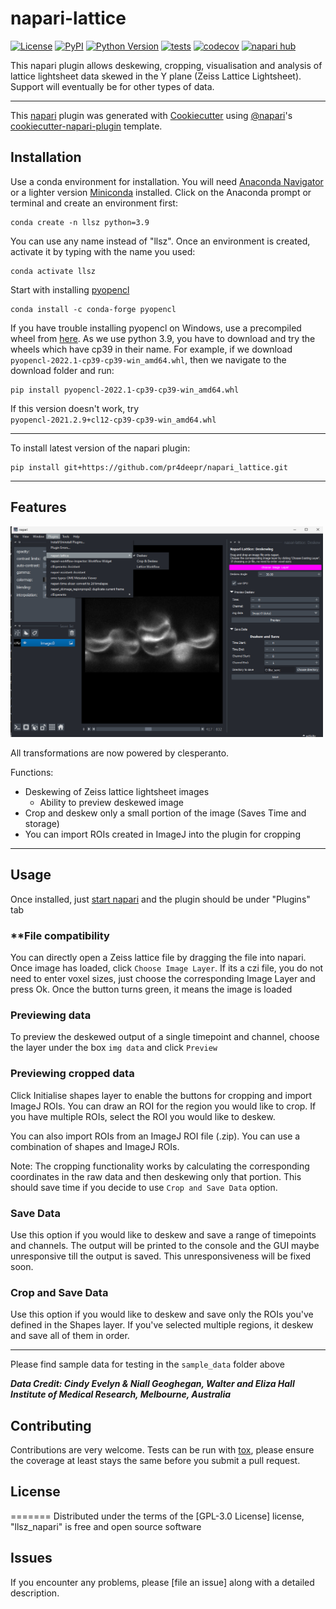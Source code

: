 # napari-lattice

[![License](https://img.shields.io/pypi/l/napari-lattice.svg?color=green)](https://github.com/githubuser/napari-lattice/raw/main/LICENSE)
[![PyPI](https://img.shields.io/pypi/v/napari-lattice.svg?color=green)](https://pypi.org/project/napari-lattice)
[![Python Version](https://img.shields.io/pypi/pyversions/napari-lattice.svg?color=green)](https://python.org)
[![tests](https://github.com/githubuser/napari-lattice/workflows/tests/badge.svg)](https://github.com/githubuser/napari-lattice/actions)
[![codecov](https://codecov.io/gh/githubuser/napari-lattice/branch/main/graph/badge.svg)](https://codecov.io/gh/githubuser/napari-lattice)
[![napari hub](https://img.shields.io/endpoint?url=https://api.napari-hub.org/shields/napari-lattice)](https://napari-hub.org/plugins/napari-lattice)

This napari plugin allows deskewing, cropping, visualisation and analysis of lattice lightsheet data skewed in the Y plane (Zeiss Lattice Lightsheet). Support will eventually be for other types of data.

----------------------------------

This [napari] plugin was generated with [Cookiecutter] using [@napari]'s [cookiecutter-napari-plugin] template.

<!--
Don't miss the full getting started guide to set up your new package:
https://github.com/napari/cookiecutter-napari-plugin#getting-started

and review the napari docs for plugin developers:
https://napari.org/plugins/index.html
-->

## **Installation**


Use a conda environment for installation. You will need [Anaconda Navigator](https://www.anaconda.com/products/individual) or a lighter version [Miniconda](https://docs.conda.io/en/latest/miniconda.html) installed. Click on the Anaconda prompt or terminal and create an environment first:

    conda create -n llsz python=3.9

You can use any name instead of "llsz". Once an environment is created, activate it by typing with the name you used:

    conda activate llsz

Start with installing [pyopencl](https://documen.tician.de/pyopencl/)

    conda install -c conda-forge pyopencl

If you have trouble installing pyopencl on Windows, use a precompiled wheel from [here](https://www.lfd.uci.edu/~gohlke/pythonlibs/#pyopencl). As we use python 3.9, you have to download and try the wheels which have cp39 in their name. For example, if we download `pyopencl‑2022.1‑cp39‑cp39‑win_amd64.whl`, then we navigate to the download folder and run:

    pip install pyopencl‑2022.1‑cp39‑cp39‑win_amd64.whl

If this version doesn't work, try `pyopencl‑2021.2.9+cl12‑cp39‑cp39‑win_amd64.whl`

*************

To install latest version of the napari plugin:

    pip install git+https://github.com/pr4deepr/napari_lattice.git

*************
## **Features**

<p align="left">
<img src="./resources/LLSZ_window.png" alt="LLSZ_overview" width="500" >
</p>
All transformations are now powered by clesperanto.

Functions:
* Deskewing of Zeiss lattice lightsheet images
  * Ability to preview deskewed image
* Crop and deskew only a small portion of the image (Saves Time and storage)
* You can import ROIs created in ImageJ into the plugin for cropping



*****
## **Usage**

Once installed, just [start napari](https://napari.org/tutorials/fundamentals/getting_started.html#command-line-usage) and the plugin should be under "Plugins" tab

### ****File compatibility**

You can directly open a Zeiss lattice file by dragging the file into napari. Once image has loaded, click `Choose Image Layer`. If its a czi file, you do not need to enter voxel sizes, just choose the corresponding Image Layer and press Ok. Once the button turns green, it means the image is loaded

### **Previewing data**

To preview the deskewed output of a single timepoint and channel, choose the layer under the box `img data` and click  `Preview`

### **Previewing cropped data**

Click Initialise shapes layer to enable the buttons for cropping and import ImageJ ROIs. You can draw an ROI for the region you would like to crop. If you have multiple ROIs, select the ROI you would like to deskew.

You can also import ROIs from an ImageJ ROI file (.zip). You can use a combination of shapes and ImageJ ROIs.

Note: The cropping functionality works by calculating the corresponding coordinates in the raw data and then deskewing only that portion. This should save time if you decide to use `Crop and Save Data` option.

### **Save Data**

Use this option if you would like to deskew and save a range of timepoints and channels. The output will be printed to the console and the GUI maybe unresponsive till the output is saved. This unresponsiveness will be fixed soon.

### **Crop and Save Data**
Use this option if you would like to deskew and save only the ROIs you've defined in the Shapes layer. If you've selected multiple regions, it deskew and save all of them in order.

*******

Please find sample data for testing in the `sample_data` folder above

***Data Credit: Cindy Evelyn & Niall Geoghegan, Walter and Eliza Hall Institute of Medical Research, Melbourne, Australia***



## Contributing

Contributions are very welcome. Tests can be run with [tox], please ensure
the coverage at least stays the same before you submit a pull request.

## License


=======
Distributed under the terms of the [GPL-3.0 License] license,
"llsz_napari" is free and open source software


## Issues

If you encounter any problems, please [file an issue] along with a detailed description.

[napari]: https://github.com/napari/napari
[Cookiecutter]: https://github.com/audreyr/cookiecutter
[@napari]: https://github.com/napari
[MIT]: http://opensource.org/licenses/MIT
[BSD-3]: http://opensource.org/licenses/BSD-3-Clause
[GGPL-3.0 License]: http://www.gnu.org/licenses/gpl-3.0.txt
[GNU LGPL v3.0]: http://www.gnu.org/licenses/lgpl-3.0.txt
[Apache Software License 2.0]: http://www.apache.org/licenses/LICENSE-2.0
[Mozilla Public License 2.0]: https://www.mozilla.org/media/MPL/2.0/index.txt
[cookiecutter-napari-plugin]: https://github.com/napari/cookiecutter-napari-plugin

[napari]: https://github.com/napari/napari
[tox]: https://tox.readthedocs.io/en/latest/
[pip]: https://pypi.org/project/pip/
[PyPI]: https://pypi.org/
